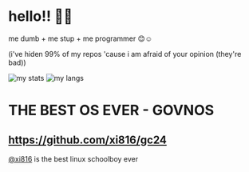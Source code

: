 # hello!! 👋🦶

me dumb + me stup + me programmer 😊☺️

(i've hiden 99% of my repos 'cause i am afraid of your opinion (they're bad))

![my stats](https://github-readme-stats.vercel.app/api?username=levo-pravo&theme=dark&show_icons=true&hide_border=true&count_private=true)
![my langs](https://github-readme-stats.vercel.app/api/top-langs/?username=levo-pravo&theme=dark&show_icons=true&hide_border=true&layout=compact)

# THE BEST OS EVER - GOVNOS

## https://github.com/xi816/gc24 

[@xi816](https://github.com/xi816) is the best linux schoolboy ever
